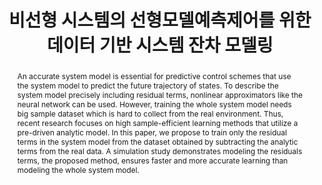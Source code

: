 ---
type: "Conference Paper"
layout: publication
group: publications
title: "비선형 시스템의 선형모델예측제어를 위한 데이터 기반 시스템 잔차 모델링"
authors: "**Myeongseok Ryu**, **Kyunghwan Choi**&#42;"
domestic_or_international: "Domestic"
pubs: 
  - name: 제어로봇시스템학회 (ICROS) 2023
    doi: 
    pdf: "/static/pub/2023-비선형-시스템의.pdf"
    state: "accepted"
pub_date: "2023-06-21" #Date of publication. Change from Biorxiv date to Journal date once accepted
image: "/static/pub/2023-비선형-시스템의.png"
abstract: "
  An accurate system model is essential for predictive control schemes that use the system model to predict the future trajectory of states. To describe the system model precisely including residual terms, nonlinear approximators like the neural network can be used. However, training the whole system model needs big sample dataset which is hard to collect from the real environment. Thus, recent research focuses on high sample-efficient learning methods that utilize a pre-driven analytic model. In this paper, we propose to train only the residual terms in the system model from the dataset obtained by subtracting the analytic terms from the real data. A simulation study demonstrates modeling the residuals terms, the proposed method, ensures faster and more accurate learning than modeling the whole system model.
"
# links:
#   - name: 
#     url: 
---